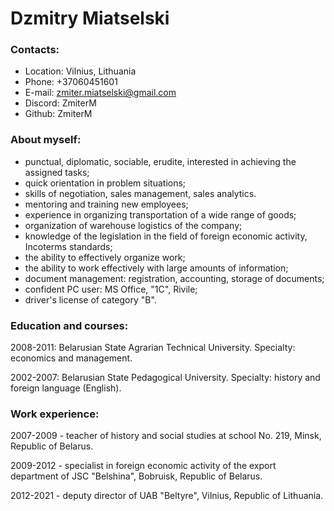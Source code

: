 # Dzmitry Miatselski

### Contacts:
* Location: Vilnius, Lithuania
* Phone: +37060451601
* E-mail: zmiter.miatselski@gmail.com
* Discord: ZmiterM
* Github: ZmiterM

### About myself:
* punctual, diplomatic, sociable, erudite, interested in achieving the assigned tasks;
* quick orientation in problem situations;
* skills of negotiation, sales management, sales analytics.
* mentoring and training new employees;
* experience in organizing transportation of a wide range of goods;
* organization of warehouse logistics of the company;
* knowledge of the legislation in the field of foreign economic activity, Incoterms standards;
* the ability to effectively organize work;
* the ability to work effectively with large amounts of information;
* document management: registration, accounting, storage of documents;
* confident PC user: MS Office, "1C", Rivile;
* driver's license of category "B".

### Education and courses:
2008-2011:
Belarusian State Agrarian Technical University.
Specialty: economics and management.

2002-2007:
Belarusian State Pedagogical University.
Specialty: history and foreign language (English).

### Work experience:
2007-2009 - teacher of history and social studies at school No. 219, Minsk, Republic of Belarus.

2009-2012 - specialist in foreign economic activity of the export department of JSC "Belshina", Bobruisk, Republic of Belarus.

2012-2021 - deputy director of UAB "Beltyre", Vilnius, Republic of Lithuania.
